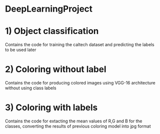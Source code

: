 # DeepLearningProject

# 1) Object classification
Contains the code for training the caltech dataset and predicting the labels to be used later

# 2) Coloring without label
Contains the code for producing colored images using VGG-16 architecture without using class labels

# 3) Coloring with labels
Contains the code for extacting the mean values of R,G and B for the classes, converting the results of previous coloring model into jpg format
